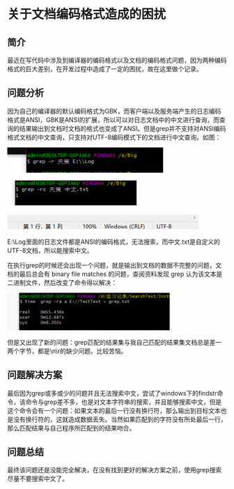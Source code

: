 # 关于文档编码格式造成的困扰

## 简介

  最近在写代码中涉及到编译器的编码格式以及文档的编码格式问题，因为两种编码格式的巨大差别，在开发过程中造成了一定的困扰，故在这里做个记录。

## 问题分析

  因为自己的编译器的默认编码格式为GBK，而客户端以及服务端产生的日志编码格式是ANSI，GBK是ANSI的扩展，所以可以对日志文档中的中文进行查询，而查询的结果输出到文档时文档的格式也变成了ANSI。但是grep并不支持对ANSI编码格式文档的中文查询，只支持对UTF-8编码模式下的文档进行中文查询。如图：

![img](关于文档编码格式造成的困扰.assets/wps_clip_image-11262.png)



![img](关于文档编码格式造成的困扰.assets/wps_clip_image-11291.png)

![img](关于文档编码格式造成的困扰.assets/wps_clip_image-11318.png)

E:\\Log里面的日志文件都是ANSI的编码格式，无法搜索，而中文.txt是自定义的UTF-8文档，所以能搜索中文。

在执行grep的时候还会出现一个问题，就是输出到文档的数据不完整的问题，文档的最后总会有 binary file matches 的问题，查阅资料发现 grep 认为该文本是二进制文件，然后改变了命令得以解决：

![img](关于文档编码格式造成的困扰.assets/wps_clip_image-11357.png)

但是又出现了新的问题：grep匹配的结果集与我自己匹配的结果集文档总是差一两个字节，都是\n\r的缺少问题。比较苦恼。

## 问题解决方案

最后因为grep或多或少的问题并且无法搜索中文，尝试了windows下的findstr命令，该命令与grep差不多，也是对文本字符串的搜索，并且能够搜索中文，但是这个命令会有一个问题：如果文本的最后一行没有换行符，那么输出到目标文本也是没有换行符的，这就造成数据丢失。当然如果匹配到的字符没有所处最后一行，那么匹配结果与自己程序所匹配到的结果吻合。

## 问题总结

最终该问题还是没能完全解决，在没有找到更好的解决方案之前，使用grep搜索尽量不要搜索中文了。
